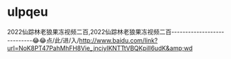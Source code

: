 # ulpqeu
2022仙踪林老狼果冻视频二百,2022仙踪林老狼果冻视频二百----------------------------😂😂点/此/进/入/http://www.baidu.com/link?url=NoK8PT47PahMhFH8Vie_jnciyIKNTTtVBQKpill6udK&amp;wd
